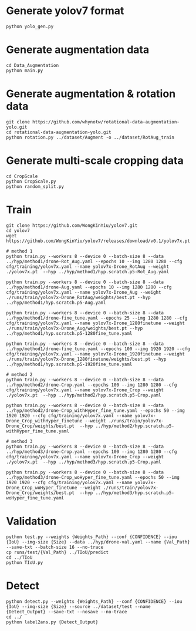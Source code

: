 # Generate yolov7 format
    python yolo_gen.py

# Generate augmentation data
    cd Data_Augmentation
    python main.py

# Generate augmentation & rotation data
    git clone https://github.com/whynotw/rotational-data-augmentation-yolo.git
    cd rotational-data-augmentation-yolo.git
    python rotation.py ../dataset/Augment -o ../dataset/RotAug_train

# Generate multi-scale cropping data
    cd CropScale
    python CropScale.py
    python random_split.py
    
# Train
    git clone https://github.com/WongKinYiu/yolov7.git
    cd yolov7
    wget https://github.com/WongKinYiu/yolov7/releases/download/v0.1/yolov7x.pt
    
    # method 1
    python train.py --workers 8 --device 0 --batch-size 8 --data ../hyp/method1/drone-Rot_Aug.yaml --epochs 10 --img 1280 1280 --cfg cfg/training/yolov7x.yaml --name yolov7x-Drone_RotAug --weight ./yolov7x.pt  --hyp ../hyp/method1/hyp.scratch.p5-Rot_Aug.yaml

    python train.py --workers 8 --device 0 --batch-size 8 --data ../hyp/method1/drone-Aug.yaml --epochs 10 --img 1280 1280 --cfg cfg/training/yolov7x.yaml --name yolov7x-Drone_Aug --weight ./runs/train/yolov7x-Drone_RotAug/weights/best.pt --hyp ../hyp/method1/hyp.scratch.p5-Aug.yaml

    python train.py --workers 8 --device 0 --batch-size 8 --data ../hyp/method1/drone-fine_tune.yaml --epochs 25 --img 1280 1280 --cfg cfg/training/yolov7x.yaml --name yolov7x-Drone_1280finetune --weight ./runs/train/yolov7x-Drone_Aug/weights/best.pt --hyp ../hyp/method1/hyp.scratch.p5-1280fine_tune.yaml

    python train.py --workers 8 --device 0 --batch-size 8 --data ../hyp/method1/drone-fine_tune.yaml --epochs 100 --img 1920 1920 --cfg cfg/training/yolov7x.yaml --name yolov7x-Drone_1920finetune --weight ./runs/train/yolov7x-Drone_1280finetune/weights/best.pt --hyp ../hyp/method1/hyp.scratch.p5-1920fine_tune.yaml
    
    # method 2
    python train.py --workers 8 --device 0 --batch-size 8 --data ../hyp/method2/drone-Crop.yaml --epochs 100 --img 1280 1280 --cfg cfg/training/yolov7x.yaml --name yolov7x-Drone_Crop --weight ./yolov7x.pt  --hyp ../hyp/method2/hyp.scratch.p5-Crop.yaml

    python train.py --workers 8 --device 0 --batch-size 8 --data ../hyp/method2/drone-Crop_withHyper_fine_tune.yaml --epochs 50 --img 1920 1920 --cfg cfg/training/yolov7x.yaml --name yolov7x-Drone_Crop_withHyper_finetune --weight ./runs/train/yolov7x-Drone_Crop/weights/best.pt  --hyp ../hyp/method2/hyp.scratch.p5-withHyper_fine_tune.yaml

    # method 3
    python train.py --workers 8 --device 0 --batch-size 8 --data ../hyp/method3/drone-Crop.yaml --epochs 100 --img 1280 1280 --cfg cfg/training/yolov7x.yaml --name yolov7x-Drone_Crop --weight ./yolov7x.pt  --hyp ../hyp/method3/hyp.scratch.p5-Crop.yaml

    python train.py --workers 8 --device 0 --batch-size 8 --data ../hyp/method3/drone-Crop_woHyper_fine_tune.yaml --epochs 50 --img 1920 1920 --cfg cfg/training/yolov7x.yaml --name yolov7x-Drone_Crop_woHyper_finetune --weight ./runs/train/yolov7x-Drone_Crop/weights/best.pt  --hyp ../hyp/method3/hyp.scratch.p5-woHyper_fine_tune.yaml

# Validation
    python test.py --weights {Weights_Path} --conf {CONFIDENCE} --iou {IoU} --img-size {Size} --data ../hyp/drone-val.yaml --name {Val_Path} --save-txt --batch-size 16 --no-trace
    cp runs/test/{Val_Path} ../TIoU/predict
    cd ../TIoU
    python TIoU.py

# Detect
    python detect.py --weights {Weights_Path} --conf {CONFIDENCE} --iou {IoU} --img-size {Size} --source ../dataset/test --name {Detect_Output} --save-txt --nosave --no-trace
    cd ../
    python label2ans.py {Detect_Output}